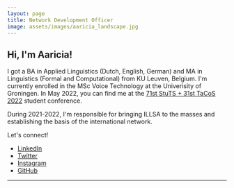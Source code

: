 ```yaml
---
layout: page
title: Network Development Officer
image: assets/images/aaricia_landscape.jpg
---
```



<h2>Hi, I'm Aaricia!</h2>
<p>I got a BA in Applied Linguistics (Dutch, English, German) and MA in Linguistics (Formal and Computational) from KU Leuven, Belgium. I'm currently enrolled in the MSc Voice Technology at the Univerisity of Groningen. In May 2022, you can find me at the <a href="https://71.stuts.de">71st StuTS + 31st TaCoS 2022</a> student conference. </p>

<p>During 2021-2022, I'm responsible for bringing ILLSA to the masses and establishing the basis of the international network.</p>

<p>Let's connect!</p>
<ul class="icons">
  				<li><a href="https://www.linkedin.com/in/aariciah/" class="icon fa-linkedin"><span class="label">LinkedIn</span></a></li>
					<li><a href="https://twitter.com/xposivibesx" class="icon fa-twitter"><span class="label">Twitter</span></a></li>
					<li><a href="https://instagram.com/xposivibesx" class="icon fa-instagram"><span class="label">Instagram</span></a></li>
					<li><a href="https://github.com/Aariciah" class="icon fa-github"><span class="label">GitHub</span></a></li>
				</ul>
<hr class="major" />


